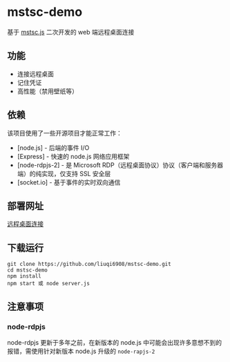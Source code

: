 # mstsc-demo

基于 [mstsc.js](https://github.com/citronneur/mstsc.js) 二次开发的 web 端远程桌面连接

## 功能

- 连接远程桌面
- 记住凭证
- 高性能（禁用壁纸等）

## 依赖

该项目使用了一些开源项目才能正常工作：

- [node.js] - 后端的事件 I/O
- [Express] - 快速的 node.js 网络应用框架
- [node-rdpjs-2] - 是 Microsoft RDP（远程桌面协议）协议（客户端和服务器端）的纯实现，仅支持 SSL 安全层
- [socket.io] - 基于事件的实时双向通信

## 部署网址

[远程桌面连接](https://cloud.qiyandata.com:6443/rdp/)

## 下载运行

```plaintext
git clone https://github.com/liuqi6908/mstsc-demo.git
cd mstsc-demo
npm install
npm start 或 node server.js
```

## 注意事项

### node-rdpjs

node-rdpjs 更新于多年之前，在新版本的 node.js 中可能会出现许多意想不到的报错，需使用针对新版本 node.js 升级的 `node-rapjs-2`
